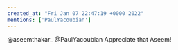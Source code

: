 ```yaml
---
created_at: "Fri Jan 07 22:47:19 +0000 2022"
mentions: ['PaulYacoubian']
---
```


@aseemthakar_ @PaulYacoubian Appreciate that Aseem!